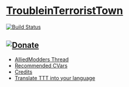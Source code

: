 # [TroubleinTerroristTown](http://csgottt.com/)

[![Build Status](https://travis-ci.org/Bara/TroubleinTerroristTown.svg?branch=master)](https://travis-ci.org/Bara20/TroubleinTerroristTown)

[![Donate](https://www.paypalobjects.com/en_US/i/btn/btn_donate_LG.gif)](https://www.paypal.com/cgi-bin/webscr?cmd=_s-xclick&hosted_button_id=RJ34N338RTZDN)
---
 - [AlliedModders Thread](https://forums.alliedmods.net/showthread.php?t=273960)
 - [Recommended CVars](https://github.com/Bara/TroubleinTerroristTown/blob/master/CVARS.txt)
 - [Credits](https://github.com/Bara/TroubleinTerroristTown/blob/master/CREDITS.md)
 - [Translate TTT into your language](http://translator.mitchdempsey.com/sourcemod_plugins/158)
